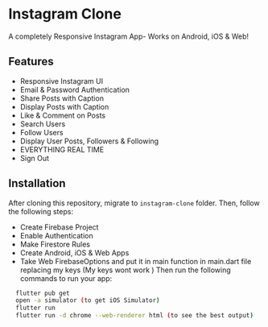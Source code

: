 # Instagram Clone

A completely Responsive Instagram App- Works on Android, iOS & Web! 

## Features
- Responsive Instagram UI
- Email & Password Authentication
- Share Posts with Caption
- Display Posts with Caption
- Like & Comment on Posts
- Search Users
- Follow Users
- Display User Posts, Followers & Following
- EVERYTHING REAL TIME
- Sign Out


## Installation
After cloning this repository, migrate to ```instagram-clone``` folder. Then, follow the following steps:
- Create Firebase Project
- Enable Authentication
- Make Firestore Rules
- Create Android, iOS & Web Apps
- Take Web FirebaseOptions and put it in main function in main.dart file replacing my keys (My keys wont work )
Then run the following commands to run your app:
```bash
  flutter pub get
  open -a simulator (to get iOS Simulator)
  flutter run
  flutter run -d chrome --web-renderer html (to see the best output)


